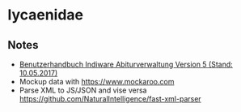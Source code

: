 # lycaenidae

## Notes


- [Benutzerhandbuch Indiware Abiturverwaltung Version 5 (Stand: 10.05.2017)](https://www.indiware.de/service/daten/Handbuch%20Abiturverwaltung%20Ni.pdf)
- Mockup data with https://www.mockaroo.com
- Parse XML to JS/JSON and vise versa https://github.com/NaturalIntelligence/fast-xml-parser
